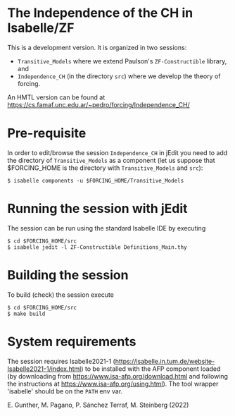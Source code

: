 The Independence of the CH in Isabelle/ZF
=========================================

This is a development version. It is organized in two sessions:

  * `Transitive_Models` where we extend Paulson's `ZF-Constructible` library, and
  * `Independence_CH` (in the directory `src`) where we develop the theory of forcing.

An HMTL version can be found at
https://cs.famaf.unc.edu.ar/~pedro/forcing/Independence_CH/

Pre-requisite
==============
In order to edit/browse the session `Independence_CH` in jEdit you need 
to add the directory of `Transitive_Models` as a component (let us suppose
that $FORCING_HOME is the directory with `Transitive_Models` and `src`):
```
$ isabelle components -u $FORCING_HOME/Transitive_Models
```

Running the session with jEdit
==============================

The session can be run using the standard Isabelle IDE by
executing
```
$ cd $FORCING_HOME/src
$ isabelle jedit -l ZF-Constructible Definitions_Main.thy
```

Building the session
====================

To build (check) the session execute
```
$ cd $FORCING_HOME/src
$ make build
```

System requirements
===================

The session requires Isabelle2021-1 (https://isabelle.in.tum.de/website-Isabelle2021-1/index.html)
to be installed with the AFP component loaded (by downloading from
https://www.isa-afp.org/download.html and following the instructions at https://www.isa-afp.org/using.html).
The tool wrapper 'isabelle' should be on the `PATH` env var.


E. Gunther, M. Pagano, P. Sánchez Terraf, M. Steinberg (2022)
